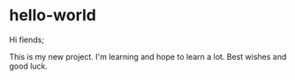 # hello-world

Hi fiends;

This is my new project. I'm learning and hope to learn a lot.
Best wishes and good luck.
